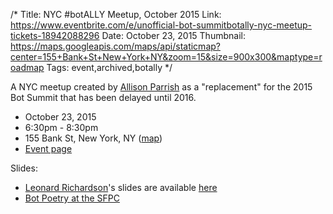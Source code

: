 /*
Title: NYC #botALLY Meetup, October 2015
Link: https://www.eventbrite.com/e/unofficial-bot-summitbotally-nyc-meetup-tickets-18942088296
Date: October 23, 2015
Thumbnail: https://maps.googleapis.com/maps/api/staticmap?center=155+Bank+St+New+York+NY&zoom=15&size=900x300&maptype=roadmap
Tags: event,archived,botally
*/

A NYC meetup created by [Allison Parrish](https://twitter.com/aparrish) as a "replacement" for the 2015 Bot Summit that has been delayed until 2016.

- October 23, 2015
- 6:30pm - 8:30pm
- 155 Bank St, New York, NY ([map](https://www.google.com/maps/dir/Current+Location/155+Bank+St,+New+York,+NY))
- [Event page](https://www.eventbrite.com/e/unofficial-bot-summitbotally-nyc-meetup-tickets-18942088296)

Slides:

- [Leonard Richardson](https://twitter.com/leonardr)'s slides are available [here](http://www.crummy.com/writing/speaking/2015-Bot%20Summit/)
- [Bot Poetry at the SFPC](http://0x0a.li/en/bot-poetry-at-the-sfpc/)